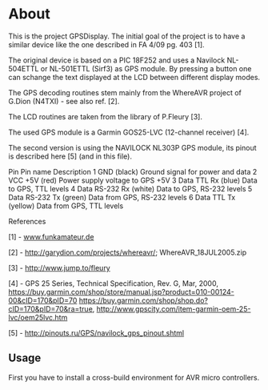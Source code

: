 # About

This is the project GPSDisplay. The initial goal of the project is to
have a similar device like the one described in FA 4/09 pg. 403 [1].

The original device is based on a PIC 18F252 and uses a Navilock NL-504ETTL or
NL-501ETTL (Sirf3) as GPS module. By pressing a button one can schange the
text displayed at the LCD between different display modes.

The GPS decoding routines stem mainly from the WhereAVR project of G.Dion 
(N4TXI) - see also ref. [2].

The LCD routines are taken from the library of P.Fleury [3].

The used GPS module is a Garmin GOS25-LVC (12-channel receiver) [4].

The second version is using the NAVILOCK NL303P GPS module, its pinout is 
described here [5] (and in this file).

Pin  Pin name                Description
 1   GND (black)             Ground signal for power and data
 2   VCC +5V (red)           Power supply voltage to GPS +5V
 3   Data TTL Rx (blue)      Data to GPS, TTL levels
 4   Data RS-232 Rx (white)  Data to GPS, RS-232 levels
 5   Data RS-232 Tx (green)  Data from GPS, RS-232 levels
 6   Data TTL Tx (yellow)    Data from GPS, TTL levels

References

 [1] - www.funkamateur.de
 
 [2] - http://garydion.com/projects/whereavr/; WhereAVR_18JUL2005.zip

 [3] - http://www.jump.to/fleury

 [4] - GPS 25 Series, Technical Specification, Rev. G, Mar, 2000,
       https://buy.garmin.com/shop/store/manual.jsp?product=010-00124-00&cID=170&pID=70
       https://buy.garmin.com/shop/shop.do?cID=170&pID=70&ra=true,
       http://www.gpscity.com/item-garmin-oem-25-lvc/oem25lvc.htm

 [5] - http://pinouts.ru/GPS/navilock_gps_pinout.shtml


## Usage

First you have to install a cross-build environment for AVR micro controllers.
